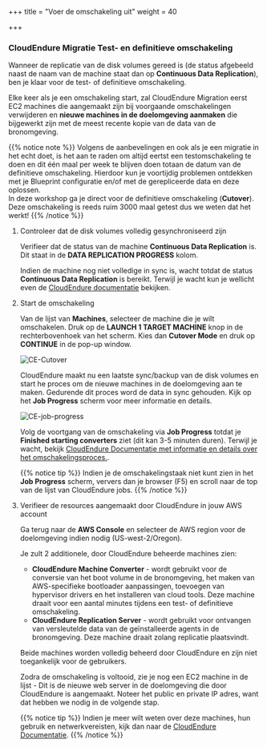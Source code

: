 +++
title = "Voer de omschakeling uit"
weight = 40

+++
### CloudEndure Migratie Test- en definitieve omschakeling

Wanneer de replicatie van de disk volumes gereed is (de status afgebeeld naast de naam van de machine staat dan op **Continuous Data Replication**), ben je klaar voor de test- of definitieve omschakeling.

Elke keer als je een omschakeling start, zal CloudEndure Migration eerst EC2 machines die aangemaakt zijn bij voorgaande omschakelingen verwijderen en **nieuwe machines in de doelomgeving aanmaken** die bijgewerkt zijn met de meest recente kopie van de data van de bronomgeving.

{{% notice note %}}
Volgens de aanbevelingen en ook als je een migratie in het echt doet, is het aan te raden om altijd eertst een testomschakeling te doen en dit één maal per week te blijven doen totaan de datum van de definitieve omschakeling. Hierdoor kun je voortijdig problemen ontdekken met je Blueprint configuratie en/of met de gerepliceerde data en deze oplossen.  
In deze workshop ga je direct voor de definitieve omschakeling (**Cutover**). Deze omschakeling is reeds ruim 3000 maal getest dus we weten dat het werkt!
{{% /notice %}}


1. Controleer dat de disk volumes volledig gesynchroniseerd zijn
   
    Verifieer dat de status van de machine **Continuous Data Replication** is. Dit staat in de **DATA REPLICATION PROGRESS** kolom.

    Indien de machine nog niet volledige in sync is, wacht totdat de status **Continuous Data Replication** is bereikt. Terwijl je wacht kun je wellicht even de <a href="https://docs.cloudendure.com/" target="_blank">CloudEndure documentatie</a> bekijken.

2. Start de omschakeling
   
    Van de lijst van **Machines**, selecteer de machine die je wilt omschakelen. Druk op de **LAUNCH 1 TARGET MACHINE** knop in de rechterbovenhoek van het scherm. Kies dan **Cutover Mode** en druk op **CONTINUE** in de pop-up window.

    ![CE-Cutover](/ce/CE-Cutover.png)

    CloudEndure maakt nu een laatste sync/backup van de disk volumes en start he proces om de nieuwe machines in de doelomgeving aan te maken. Gedurende dit proces word de data in sync gehouden. Kijk op het **Job Progress** scherm voor meer informatie en details.

    ![CE-job-progress](/ce/CE-job-progress.png)

    Volg de voortgang van de omschakeling via **Job Progress** totdat je **Finished starting converters** ziet (dit kan 3-5 minuten duren). Terwijl je wacht, bekijk <a href="https://docs.cloudendure.com/#Configuring_and_Running_Migration/Performing_a_Migration_Cutover/Performing_a_Migration_Cutover.htm" target="_blank">CloudEndure Documentatie met informatie en details over het omschakelingsproces.</a>.


    {{% notice tip %}}
Indien je de omschakelingstaak niet kunt zien in het **Job Progress** scherm, ververs dan je browser (F5) en scroll naar de top van de lijst van CloudEndure jobs.
{{% /notice %}}

1. Verifieer de resources aangemaakt door CloudEndure in jouw AWS account
   
    Ga terug naar de **AWS Console** en selecteer de AWS region voor de doelomgeving indien nodig (US-west-2/Oregon).
   
    Je zult 2 additionele, door CloudEndure beheerde machines zien:
    - **CloudEndure Machine Converter** - wordt gebruikt voor de conversie van het boot volume in de bronomgeving, het maken van AWS-specifieke bootloader aanpassingen, toevoegen van hypervisor drivers en het installeren van cloud tools. Deze machine draait voor een aantal minutes tijdens een test- of definitieve omschakeling.
    - **CloudEndure Replication Server** - wordt gebruikt voor ontvangen van versleutelde data van de geïnstalleerde agents in de bronomgeving. Deze machine draait zolang replicatie plaatsvindt.

    Beide machines worden volledig beheerd door CloudEndure en zijn niet toegankelijk voor de gebruikers.

    Zodra de omschakeling is voltooid, zie je nog een EC2 machine in de lijst - Dit is de nieuwe web server in de doelomgeving die door CloudEndure is aangemaakt. Noteer het public en private IP adres, want dat hebben we nodig in de volgende stap.

    {{% notice tip %}}
Indien je meer wilt weten over deze machines, hun gebruik en netwerkvereisten, kijk dan naar de <a href="https://docs.cloudendure.com/#Preparing_Your_Environments/Network_Requirements/Network_Requirements.htm" target="_blank">CloudEndure Documentatie</a>.
{{% /notice %}}
